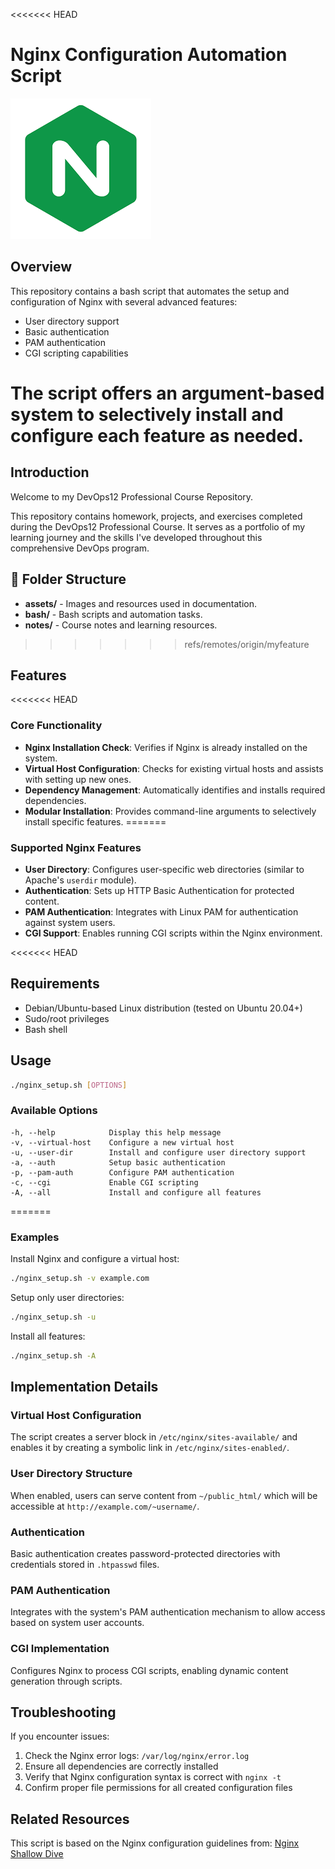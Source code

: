 <<<<<<< HEAD
# Nginx Configuration Automation Script
![ngnix Image](assets/images.png)


## Overview

This repository contains a bash script that automates the setup and configuration of Nginx with several advanced features:
- User directory support
- Basic authentication
- PAM authentication 
- CGI scripting capabilities

The script offers an argument-based system to selectively install and configure each feature as needed.
=======
## Introduction
Welcome to my DevOps12 Professional Course Repository.

This repository contains homework, projects, and exercises completed during the DevOps12 Professional Course. It serves as a portfolio of my learning journey and the skills I've developed throughout this comprehensive DevOps program.

## 📁 Folder Structure

* **assets/** - Images and resources used in documentation.
* **bash/** - Bash scripts and automation tasks.
* **notes/** - Course notes and learning resources.
>>>>>>> refs/remotes/origin/myfeature

## Features

<<<<<<< HEAD
### Core Functionality
- **Nginx Installation Check**: Verifies if Nginx is already installed on the system.
- **Virtual Host Configuration**: Checks for existing virtual hosts and assists with setting up new ones.
- **Dependency Management**: Automatically identifies and installs required dependencies.
- **Modular Installation**: Provides command-line arguments to selectively install specific features.
=======

### Supported Nginx Features
- **User Directory**: Configures user-specific web directories (similar to Apache's `userdir` module).
- **Authentication**: Sets up HTTP Basic Authentication for protected content.
- **PAM Authentication**: Integrates with Linux PAM for authentication against system users.
- **CGI Support**: Enables running CGI scripts within the Nginx environment.

<<<<<<< HEAD
## Requirements

- Debian/Ubuntu-based Linux distribution (tested on Ubuntu 20.04+)
- Sudo/root privileges
- Bash shell

## Usage

```bash
./nginx_setup.sh [OPTIONS]
```

### Available Options

```
-h, --help            Display this help message
-v, --virtual-host    Configure a new virtual host
-u, --user-dir        Install and configure user directory support
-a, --auth            Setup basic authentication
-p, --pam-auth        Configure PAM authentication
-c, --cgi             Enable CGI scripting
-A, --all             Install and configure all features
```
=======

### Examples

Install Nginx and configure a virtual host:
```bash
./nginx_setup.sh -v example.com
```

Setup only user directories:
```bash
./nginx_setup.sh -u
```

Install all features:
```bash
./nginx_setup.sh -A
```

## Implementation Details

### Virtual Host Configuration
The script creates a server block in `/etc/nginx/sites-available/` and enables it by creating a symbolic link in `/etc/nginx/sites-enabled/`.

### User Directory Structure
When enabled, users can serve content from `~/public_html/` which will be accessible at `http://example.com/~username/`.

### Authentication
Basic authentication creates password-protected directories with credentials stored in `.htpasswd` files.

### PAM Authentication
Integrates with the system's PAM authentication mechanism to allow access based on system user accounts.

### CGI Implementation
Configures Nginx to process CGI scripts, enabling dynamic content generation through scripts.

## Troubleshooting

If you encounter issues:
1. Check the Nginx error logs: `/var/log/nginx/error.log`
2. Ensure all dependencies are correctly installed
3. Verify that Nginx configuration syntax is correct with `nginx -t`
4. Confirm proper file permissions for all created configuration files

## Related Resources

This script is based on the Nginx configuration guidelines from:
[Nginx Shallow Dive](https://gitlab.com/vaiolabs-io/nginx-shallow-dive)

